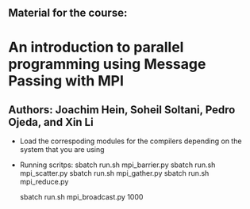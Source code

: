 ## Material for the course:
# An introduction to parallel programming using Message Passing with MPI
## Authors: Joachim Hein, Soheil Soltani, Pedro Ojeda, and Xin Li

* Load the correspoding modules for the compilers depending on the
system that you are using

* Running scritps:
    sbatch run.sh mpi_barrier.py
    sbatch run.sh mpi_scatter.py
    sbatch run.sh mpi_gather.py
    sbatch run.sh mpi_reduce.py

    sbatch run.sh mpi_broadcast.py 1000
